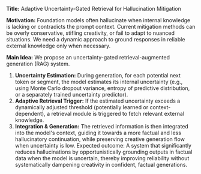 **Title:** Adaptive Uncertainty-Gated Retrieval for Hallucination Mitigation

**Motivation:** Foundation models often hallucinate when internal knowledge is lacking or contradicts the prompt context. Current mitigation methods can be overly conservative, stifling creativity, or fail to adapt to nuanced situations. We need a dynamic approach to ground responses in reliable external knowledge only when necessary.

**Main Idea:**
We propose an uncertainty-gated retrieval-augmented generation (RAG) system.
1.  **Uncertainty Estimation:** During generation, for each potential next token or segment, the model estimates its internal uncertainty (e.g., using Monte Carlo dropout variance, entropy of predictive distribution, or a separately trained uncertainty predictor).
2.  **Adaptive Retrieval Trigger:** If the estimated uncertainty exceeds a dynamically adjusted threshold (potentially learned or context-dependent), a retrieval module is triggered to fetch relevant external knowledge.
3.  **Integration & Generation:** The retrieved information is then integrated into the model's context, guiding it towards a more factual and less hallucinatory continuation, while preserving creative generation flow when uncertainty is low.
Expected outcome: A system that significantly reduces hallucinations by opportunistically grounding outputs in factual data when the model is uncertain, thereby improving reliability without systematically dampening creativity in confident, factual generations.